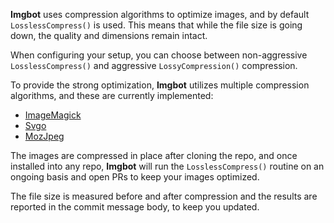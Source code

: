 
**Imgbot** uses compression algorithms to optimize images, and by default `LosslessCompress()` is used.
This means that while the file size is going down, the quality and dimensions remain intact.

When configuring your setup, you can choose between non-aggressive `LosslessCompress()` and aggressive `LossyCompression()` compression.

To provide the strong optimization, **Imgbot** utilizes multiple compression algorithms, and these are currently implemented:
 - [ImageMagick](http://www.imagemagick.org)
 - [Svgo](https://github.com/svg/svgo)
 - [MozJpeg](https://github.com/mozilla/mozjpeg)


The images are compressed in place after cloning the repo, and once installed into any repo, **Imgbot** will run the `LosslessCompress()` routine on an ongoing basis and open PRs to keep your images optimized.

The file size is measured before and after compression and the results are reported in the commit message body, to keep you updated.
